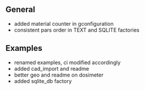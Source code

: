 ## General

- added material counter in gconfiguration
- consistent pars order in TEXT and SQLITE factories

## Examples

- renamed examples, ci modified accordingly
- added cad_import and readme
- better geo and readme on dosimeter 
- added sqlite_db factory